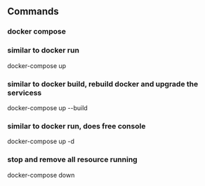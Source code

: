 ## Commands
### docker compose 
### similar to docker run
docker-compose up
### similar to docker build, rebuild docker and upgrade the servicess
docker-compose up --build
### similar to docker run, does free console
docker-compose up -d
### stop and remove all resource running
docker-compose down
